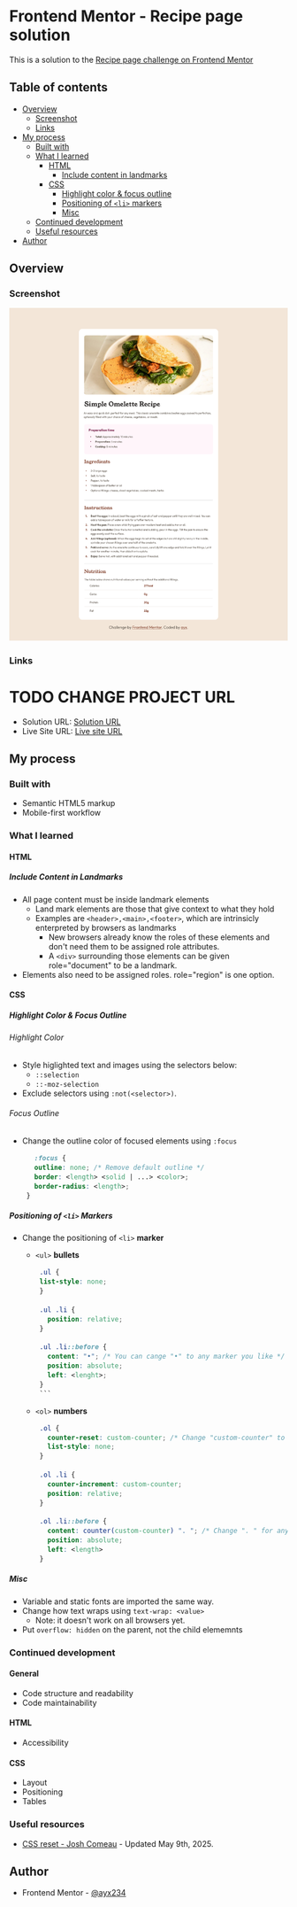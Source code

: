 <!-- @format -->

# Frontend Mentor - Recipe page solution

This is a solution to the [Recipe page challenge on Frontend Mentor](https://www.frontendmentor.io/challenges/recipe-page-KiTsR8QQKm)

## Table of contents

-   [Overview](#overview)
    -   [Screenshot](#screenshot)
    -   [Links](#links)
-   [My process](#my-process)
    -   [Built with](#built-with)
    -   [What I learned](#what-i-learned)
        -   [HTML](#html)
            -   [Include content in landmarks](#include-content-in-landmarks)
        -   [CSS](#css)
            -   [Highlight color & focus outline](#highlight-color--focus-outline)
            -   [Positioning of `<li>` markers](#positioning-of-li-markers)
            -   [Misc](#misc)
    -   [Continued development](#continued-development)
    -   [Useful resources](#useful-resources)
-   [Author](#author)

## Overview

### Screenshot

![](./screenshot.png)

### Links

# TODO CHANGE PROJECT URL

-   Solution URL: [Solution URL](https://github.com/ayx234/FM_Recipe_Page)
-   Live Site URL: [Live site URL](https://ayx234.github.io/FM_Recipe_Page)

## My process

### Built with

-   Semantic HTML5 markup
-   Mobile-first workflow

### What I learned

#### HTML

##### Include Content in Landmarks

-   All page content must be inside landmark elements
    -   Land mark elements are those that give context to what they hold
    -   Examples are `<header>,<main>,<footer>`, which are intrinsicly enterpreted by browsers as landmarks
        -   New browsers already know the roles of these elements and don't need them to be assigned role attributes.
        -   A `<div>` surrounding those elements can be given role="document" to be a landmark.
-   <section> Elements also need to be assigned roles. role="region" is one option.

#### CSS

##### Highlight Color & Focus Outline

###### Highlight Color

-   Style higlighted text and images using the selectors below:
    -   `::selection`
    -   `::-moz-selection`
-   Exclude selectors using `:not(<selector>)`.

###### Focus Outline

-   Change the outline color of focused elements using `:focus`
    ```CSS
       :focus {
       outline: none; /* Remove default outline */
       border: <length> <solid | ...> <color>;
       border-radius: <length>;
     }
    ```

##### Positioning of `<li>` Markers

-   Change the positioning of `<li>` **marker**

    -   `<ul>` **bullets**

        ````CSS
         .ul {
         list-style: none;
         }

         .ul .li {
           position: relative;
         }

         .ul .li::before {
           content: "•"; /* You can cange "•" to any marker you like */
           position: absolute;
           left: <lenght>;
         }
         ```

        ````

    -   `<ol>` **numbers**

        ```CSS
         .ol {
           counter-reset: custom-counter; /* Change "custom-counter" to any name you like */
           list-style: none;
         }

         .ol .li {
           counter-increment: custom-counter;
           position: relative;
         }

         .ol .li::before {
           content: counter(custom-counter) ". "; /* Change ". " for any text you want to follow the counter */
           position: absolute;
           left: <length>
         }
        ```

##### Misc

-   Variable and static fonts are imported the same way.
-   Change how text wraps using `text-wrap: <value>`
    -   Note: it doesn't work on all browsers yet.
-   Put `overflow: hidden` on the parent, not the child elememnts

### Continued development

#### General

-   Code structure and readability
-   Code maintainability

#### HTML

-   Accessibility

#### CSS

-   Layout
-   Positioning
-   Tables

### Useful resources

-   [CSS reset - Josh Comeau](https://www.joshwcomeau.com/css/custom-css-reset/) - Updated May 9th, 2025.

## Author

-   Frontend Mentor - [@ayx234](https://www.frontendmentor.io/profile/ayx234)
